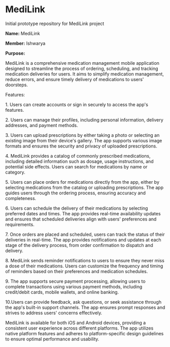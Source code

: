 # MediLink
Initial prototype repository for MediLink project

**Name:** MediLink

**Member:** Ishwarya

**Purpose:**

MediLink is a comprehensive medication management mobile application
designed to streamline the process of ordering, scheduling, and tracking
medication deliveries for users. It aims to simplify medication
management, reduce errors, and ensure timely delivery of medications to
users\' doorsteps.

Features:

1\. Users can create accounts or sign in securely to access the app\'s
features.

2\. Users can manage their profiles, including personal information,
delivery addresses, and payment methods.

3\. Users can upload prescriptions by either taking a photo or selecting
an existing image from their device\'s gallery. The app supports various
image formats and ensures the security and privacy of uploaded
prescriptions.

4\. MediLink provides a catalog of commonly prescribed medications,
including detailed information such as dosage, usage instructions, and
potential side effects. Users can search for medications by name or
category.

5\. Users can place orders for medications directly from the app, either
by selecting medications from the catalog or uploading prescriptions.
The app guides users through the ordering process, ensuring accuracy and
completeness.

6\. Users can schedule the delivery of their medications by selecting
preferred dates and times. The app provides real-time availability
updates and ensures that scheduled deliveries align with users\'
preferences and requirements.

7\. Once orders are placed and scheduled, users can track the status of
their deliveries in real-time. The app provides notifications and
updates at each stage of the delivery process, from order confirmation
to dispatch and delivery.

8\. MediLink sends reminder notifications to users to ensure they never
miss a dose of their medications. Users can customize the frequency and
timing of reminders based on their preferences and medication schedules.

9\. The app supports secure payment processing, allowing users to
complete transactions using various payment methods, including
credit/debit cards, mobile wallets, and online banking.

10.Users can provide feedback, ask questions, or seek assistance through
the app\'s built-in support channels. The app ensures prompt responses
and strives to address users\' concerns effectively.

MediLink is available for both iOS and Android devices, providing a
consistent user experience across different platforms. The app utilizes
native platform features and adheres to platform-specific design
guidelines to ensure optimal performance and usability.

